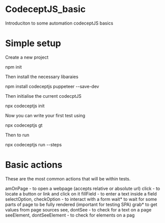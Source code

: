 # CodeceptJS_basic
Introduciton to some automation codeceptJS basics 


# Simple setup 
Create a new project 

npm init 

Then install the necessary libaraies 

npm install codeceptjs puppeteer --save-dev

Then initialise the current codecptJS

npx codeceptjs init

Now you can write your first test using 

npx codeceptjs gt


Then to run 

npx codeceptjs run --steps



# Basic actions 

These are the most common actions that will be within tests. 

amOnPage - to open a webpage (accepts relative or absolute url)
click - to locate a button or link and click on it
fillField - to enter a text inside a field
selectOption, checkOption - to interact with a form
wait* to wait for some parts of page to be fully rendered (important for testing SPA)
grab* to get values from page sources
see, dontSee - to check for a text on a page
seeElement, dontSeeElement - to check for elements on a pag